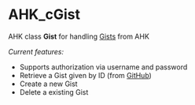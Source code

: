 AHK_cGist
=========

AHK class **Gist** for handling [Gists](https://gist.github.com/) from AHK

*Current features:*

- Supports authorization via username and password
- Retrieve a Gist given by ID (from [GitHub](https://gist.github.com/))
- Create a new Gist
- Delete a existing Gist

